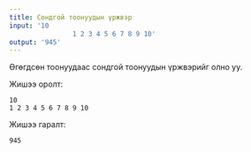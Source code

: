 ```yaml
---
title: Сондгой тоонуудын үржвэр
input: '10
				1 2 3 4 5 6 7 8 9 10'
output: '945'
---
```


Өгөгдсөн тоонуудаас сондгой тоонуудын үржвэрийг олно уу.

Жишээ оролт:
```
10
1 2 3 4 5 6 7 8 9 10
```

Жишээ гаралт:
```
945
```